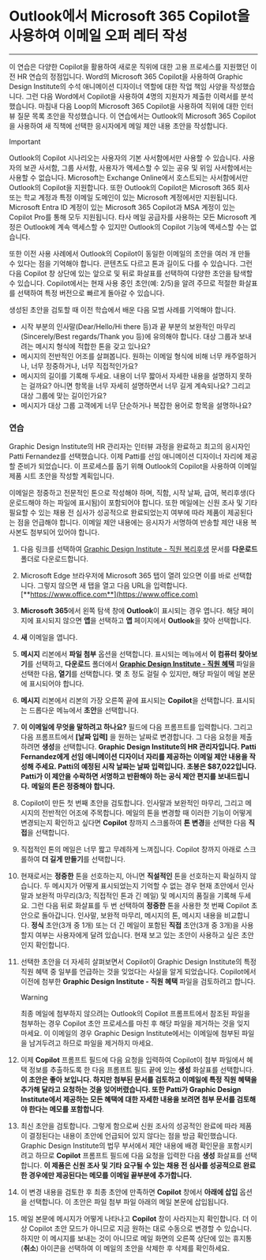 # Outlook에서 Microsoft 365 Copilot을 사용하여 이메일 오퍼 레터 작성
---
이 연습은 다양한 Copilot을 활용하여 새로운 직위에 대한 고용 프로세스를 지원했던 이전 HR 연습의 정점입니다. Word의 Microsoft 365 Copilot을 사용하여 Graphic Design Institute의 수석 애니메이션 디자이너 역할에 대한 작업 책임 사양을 작성했습니다. 그런 다음 Word에서 Copilot을 사용하여 4명의 지원자가 제출한 이력서를 분석했습니다. 마침내 다음 Loop의 Microsoft 365 Copilot을 사용하여 직위에 대한 인터뷰 질문 목록 초안을 작성했습니다. 이 연습에서는 Outlook의 Microsoft 365 Copilot을 사용하여 새 직책에 선택한 응시자에게 메일 제안 내용 초안을 작성합니다.

> [!IMPORTANT]
>  Outlook의 Copilot 시나리오는 사용자의 기본 사서함에서만 사용할 수 있습니다. 사용자의 보관 사서함, 그룹 사서함, 사용자가 액세스할 수 있는 공유 및 위임 사서함에서는 사용할 수 없습니다. Microsoft는 Exchange Online에서 호스트되는 사서함에서만 Outlook의 Copilot을 지원합니다. 또한 Outlook의 Copilot은 Microsoft 365 회사 또는 학교 계정과 특정 이메일 도메인이 있는 Microsoft 계정에서만 지원됩니다. Microsoft Entra ID 계정이 있는 Microsoft 365 Copilot과 MSA 계정이 있는 Copilot Pro를 통해 모두 지원됩니다. 타사 메일 공급자를 사용하는 모든 Microsoft 계정은 Outlook에 계속 액세스할 수 있지만 Outlook의 Copilot 기능에 액세스할 수는 없습니다.

또한 이전 사용 사례에서 Outlook의 Copilot이 동일한 이메일의 초안을 여러 개 만들 수 있다는 점을 기억해야 합니다. 콘텐츠도 다르고 톤과 길이도 다를 수 있습니다. 그런 다음 Copilot 창 상단에 있는 앞으로 및 뒤로 화살표를 선택하여 다양한 초안을 탐색할 수 있습니다. Copilot에서는 현재 사용 중인 초안(예: 2/5)을 알려 주므로 적절한 화살표를 선택하여 특정 버전으로 빠르게 돌아갈 수 있습니다.

생성된 초안을 검토할 때 이전 학습에서 배운 다음 모범 사례를 기억해야 합니다.

- 시작 부분의 인사말(Dear/Hello/Hi there 등)과 끝 부분의 보완적인 마무리(Sincerely/Best regards/Thank you 등)에 유의해야 합니다. 대상 그룹과 보내려는 메시지 형식에 적합한 톤을 갖고 있나요?
- 메시지의 전반적인 어조를 살펴봅니다. 원하는 이메일 형식에 비해 너무 캐주얼하거나, 너무 정중하거나, 너무 직접적인가요?
- 메시지의 길이를 기록해 두세요. 내용이 너무 짧아서 자세한 내용을 설명하지 못하는 걸까요? 아니면 항목을 너무 자세히 설명하면서 너무 길게 계속되나요? 그리고 대상 그룹에 맞는 길이인가요?
- 메시지가 대상 그룹 고객에게 너무 단순하거나 복잡한 용어로 항목을 설명하나요?

### 연습

Graphic Design Institute의 HR 관리자는 인터뷰 과정을 완료하고 최고의 응시자인 Patti Fernandez를 선택했습니다. 이제 Patti를 선임 애니메이션 디자이너 자리에 제공할 준비가 되었습니다. 이 프로세스를 돕기 위해 Outlook의 Copilot을 사용하여 이메일 제품 시트 초안을 작성할 계획입니다.

이메일은 정중하고 전문적인 톤으로 작성해야 하며, 직함, 시작 날짜, 급여, 복리후생(다운로드해야 하는 파일에 표시됨)이 포함되어야 합니다. 또한 메일에는 신원 조사 및 기타 필요할 수 있는 채용 전 심사가 성공적으로 완료되었는지 여부에 따라 제품이 제공된다는 점을 언급해야 합니다. 이메일 제안 내용에는 응시자가 서명하여 반송할 제안 내용 복사본도 첨부되어 있어야 합니다.

1. 다음 링크를 선택하여 [Graphic Design Institute - 직원 복리후생](https://go.microsoft.com/fwlink/?linkid=2268825) 문서를 **다운로드** 폴더로 다운로드합니다.
1. Microsoft Edge 브라우저에 Microsoft 365 탭이 열려 있으면 이를 바로 선택합니다. 그렇지 않으면 새 탭을 열고 다음 URL을 입력합니다. [**https://www.office.com**](https://www.office.com) 
1. **Microsoft 365**에서 왼쪽 탐색 창에 **Outlook**이 표시되는 경우 엽니다. 해당 페이지에 표시되지 않으면 **앱**을 선택하고 **앱** 페이지에서 **Outlook**을 찾아 선택합니다. 
1. **새** 이메일을 엽니다.
1. **메시지** 리본에서 **파일 첨부** 옵션을 선택합니다. 표시되는 메뉴에서 **이 컴퓨터 찾아보기**를 선택하고, **다운로드** 폴더에서 [**Graphic Design Institute - 직원 혜택**](https://go.microsoft.com/fwlink/?linkid=2268825) 파일을 선택한 다음, **열기**를 선택합니다. 몇 초 정도 걸릴 수 있지만, 해당 파일이 메일 본문에 표시되어야 합니다.
1. **메시지** 리본에서 리본의 가장 오른쪽 끝에 표시되는 **Copilot**을 선택합니다. 표시되는 드롭다운 메뉴에서 **초안**을 선택합니다.
1. **이 이메일에 무엇을 말하려고 하나요?** 필드에 다음 프롬프트를 입력합니다. 그리고 다음 프롬프트에서 **[날짜 입력]** 을 원하는 날짜로 변경합니다. 그 다음 요청을 제출하려면 **생성**을 선택합니다. **Graphic Design Institute의 HR 관리자입니다. Patti Fernandez에게 선임 애니메이션 디자이너 자리를 제공하는 이메일 제안 내용을 작성해 주세요. Patti의 예정된 시작 날짜는 날짜 입력입니다. 초봉은 $87,022입니다. Patti가 이 제안을 수락하면 서명하고 반환해야 하는 공식 제안 편지를 보내드립니다.** **메일의 톤은 정중해야 합니다.**
1. Copilot이 만든 첫 번째 초안을 검토합니다. 인사말과 보완적인 마무리, 그리고 메시지의 전반적인 어조에 주목합니다. 메일의 톤을 변경할 때 이러한 기능이 어떻게 변경되는지 확인하고 싶다면 **Copilot** 창까지 스크롤하여 **톤 변경**을 선택한 다음 **직접**을 선택합니다. 
1. 직접적인 톤의 메일은 너무 짧고 무례하게 느껴집니다. Copilot 창까지 아래로 스크롤하여 **더 길게 만들기**를 선택합니다.  
1. 현재로서는 **정중한** 톤을 선호하는지, 아니면 **직설적인** 톤을 선호하는지 확실하지 않습니다. 두 메시지가 어떻게 표시되었는지 기억할 수 없는 경우 현재 초안에서 인사말과 보완적 마무리(3/3; 직접적인 톤과 긴 메일) 및 메시지의 품질을 기록해 두세요. 그런 다음 뒤로 화살표를 두 번 선택하여 **정중한** 톤을 사용한 첫 번째 Copilot 초안으로 돌아갑니다. 인사말, 보완적 마무리, 메시지의 톤, 메시지 내용을 비교합니다. **정식** 초안(3개 중 1개) 또는 더 긴 메일이 포함된 **직접** 초안(3개 중 3개)을 사용할지 여부는 사용자에게 달려 있습니다. 현재 보고 있는 초안이 사용하고 싶은 초안인지 확인합니다.
1. 선택한 초안을 더 자세히 살펴보면서 Copilot이 Graphic Design Institute의 특정 직원 혜택 중 일부를 언급하는 것을 잊었다는 사실을 알게 되었습니다. Copilot에서 이전에 첨부한 **Graphic Design Institute - 직원 혜택** 파일을 검토하려고 합니다.

    > [!WARNING]
    >  최종 메일에 첨부하지 않으려는 Outlook의 Copilot 프롬프트에서 참조된 파일을 첨부하는 경우 Copilot 초안 프로세스를 마친 후 해당 파일을 제거하는 것을 잊지 마세요. 이 이메일의 경우 Graphic Design Institute에서는 이메일에 첨부된 파일을 남겨두려고 하므로 파일을 제거하지 마세요.

1. 이제 **Copilot** 프롬프트 필드에 다음 요청을 입력하여 Copilot이 첨부 파일에서 혜택 정보를 추출하도록 한 다음 프롬프트 필드 끝에 있는 **생성** 화살표를 선택합니다. **이 초안은 좋아 보입니다. 하지만 첨부된 문서를 검토하고 이메일에 특정 직원 혜택을 추가해 달라고 요청하는 것을 잊어버렸습니다. 또한 Patti가 Graphic Design Institute에서 제공하는 모든 혜택에 대한 자세한 내용을 보려면 첨부 문서를 검토해야 한다는 메모를 포함합니다**.
1. 최신 초안을 검토합니다. 그렇게 함으로써 신원 조사의 성공적인 완료에 따라 제품이 결정된다는 내용이 초안에 언급되어 있지 않다는 점을 방금 확인했습니다. Graphic Design Institute의 법무 부서에서 제안 내용에 배경 확인문을 포함시키려고 하므로 **Copilot** 프롬프트 필드에 다음 요청을 입력한 다음 **생성** 화살표를 선택합니다. **이 제품은 신원 조사 및 기타 요구될 수 있는 채용 전 심사를 성공적으로 완료한 경우에만 제공된다는 메모를 이메일 끝부분에 추가합니다.**
1. 이 변경 내용을 검토한 후 최종 초안에 만족하면 **Copilot** 창에서 **아래에 삽입** 옵션을 선택합니다. 이 초안은 파일 첨부 파일 아래의 메일 본문에 삽입됩니다.
1. 메일 본문에 메시지가 어떻게 나타나고 **Copilot** 창이 사라지는지 확인합니다. 더 이상 Copilot 초안 모드가 아니므로 지금 원하는 대로 수동으로 변경할 수 있습니다. 하지만 이 메시지를 보내는 것이 아니므로 메일 화면의 오른쪽 상단에 있는 휴지통(**취소**) 아이콘을 선택하여 이 메일의 초안을 삭제한 후 삭제를 확인하세요.
